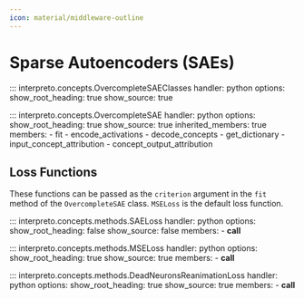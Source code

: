 ```yaml
---
icon: material/middleware-outline
---
```


# Sparse Autoencoders (SAEs)

::: interpreto.concepts.OvercompleteSAEClasses
    handler: python
    options:
      show_root_heading: true
      show_source: true

::: interpreto.concepts.OvercompleteSAE
    handler: python
    options:
      show_root_heading: true
      show_source: true
      inherited_members: true
      members:
        - fit
        - encode_activations
        - decode_concepts
        - get_dictionary
        - input_concept_attribution
        - concept_output_attribution

## Loss Functions

These functions can be passed as the `criterion` argument in the `fit` method of the `OvercompleteSAE` class. `MSELoss` is the default loss function.

::: interpreto.concepts.methods.SAELoss
    handler: python
    options:
      show_root_heading: false
      show_source: false
      members:
        - __call__

::: interpreto.concepts.methods.MSELoss
    handler: python
    options:
      show_root_heading: true
      show_source: true
      members:
        - __call__

::: interpreto.concepts.methods.DeadNeuronsReanimationLoss
    handler: python
    options:
      show_root_heading: true
      show_source: true
      members:
        - __call__
